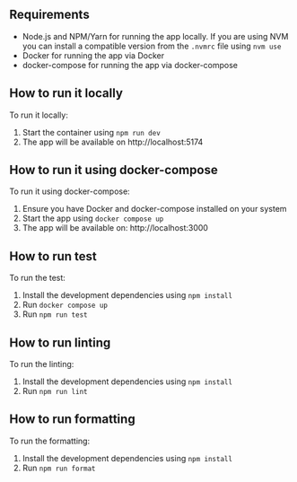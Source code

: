 ## Requirements

- Node.js and NPM/Yarn for running the app locally.
  If you are using NVM you can install a compatible version from the `.nvmrc` file using `nvm use`
- Docker for running the app via Docker
- docker-compose for running the app via docker-compose

## How to run it locally

To run it locally:

1. Start the container using `npm run dev`
2. The app will be available on http://localhost:5174

## How to run it using docker-compose

To run it using docker-compose:

1. Ensure you have Docker and docker-compose installed on your system
2. Start the app using `docker compose up`
3. The app will be available on: http://localhost:3000

## How to run test

To run the test:

1. Install the development dependencies using `npm install`
2. Run `docker compose up`
3. Run `npm run test`

## How to run linting

To run the linting:

1. Install the development dependencies using `npm install`
2. Run `npm run lint`

## How to run formatting

To run the formatting:

1. Install the development dependencies using `npm install`
2. Run `npm run format`
